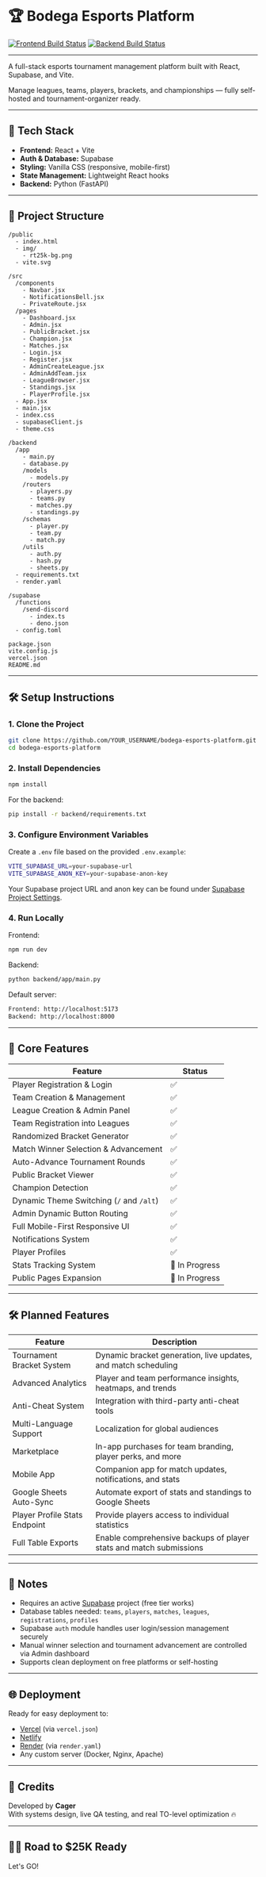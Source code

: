 # 🏆 Bodega Esports Platform

[![Frontend Build Status](https://github.com/wersplat/bodega-esports-platform/actions/workflows/frontend-build.yml/badge.svg)](https://github.com/wersplat/bodega-esports-platform/actions/workflows/frontend-build.yml)
[![Backend Build Status](https://github.com/wersplat/bodega-esports-platform/actions/workflows/backend-build.yml/badge.svg)](https://github.com/wersplat/bodega-esports-platform/actions/workflows/backend-build.yml)

---

A full-stack esports tournament management platform built with React, Supabase, and Vite.

Manage leagues, teams, players, brackets, and championships — fully self-hosted and tournament-organizer ready.

---

## 🚀 Tech Stack

- **Frontend:** React + Vite
- **Auth & Database:** Supabase
- **Styling:** Vanilla CSS (responsive, mobile-first)
- **State Management:** Lightweight React hooks
- **Backend:** Python (FastAPI)

---

## 📂 Project Structure

```
/public
  - index.html
  - img/
    - rt25k-bg.png
  - vite.svg

/src
  /components
    - Navbar.jsx
    - NotificationsBell.jsx
    - PrivateRoute.jsx
  /pages
    - Dashboard.jsx
    - Admin.jsx
    - PublicBracket.jsx
    - Champion.jsx
    - Matches.jsx
    - Login.jsx
    - Register.jsx
    - AdminCreateLeague.jsx
    - AdminAddTeam.jsx
    - LeagueBrowser.jsx
    - Standings.jsx
    - PlayerProfile.jsx
  - App.jsx
  - main.jsx
  - index.css
  - supabaseClient.js
  - theme.css

/backend
  /app
    - main.py
    - database.py
    /models
      - models.py
    /routers
      - players.py
      - teams.py
      - matches.py
      - standings.py
    /schemas
      - player.py
      - team.py
      - match.py
    /utils
      - auth.py
      - hash.py
      - sheets.py
  - requirements.txt
  - render.yaml

/supabase
  /functions
    /send-discord
      - index.ts
      - deno.json
  - config.toml

package.json
vite.config.js
vercel.json
README.md
```

---

## 🛠️ Setup Instructions

### 1. Clone the Project

```bash
git clone https://github.com/YOUR_USERNAME/bodega-esports-platform.git
cd bodega-esports-platform
```

### 2. Install Dependencies

```bash
npm install
```

For the backend:

```bash
pip install -r backend/requirements.txt
```

### 3. Configure Environment Variables

Create a `.env` file based on the provided `.env.example`:

```bash
VITE_SUPABASE_URL=your-supabase-url
VITE_SUPABASE_ANON_KEY=your-supabase-anon-key
```

Your Supabase project URL and anon key can be found under [Supabase Project Settings](https://app.supabase.com/).

### 4. Run Locally

Frontend:

```bash
npm run dev
```

Backend:

```bash
python backend/app/main.py
```

Default server:

```bash
Frontend: http://localhost:5173
Backend: http://localhost:8000
```

---

## 🔑 Core Features

| Feature | Status |
|---|---|
| Player Registration & Login | ✅ |
| Team Creation & Management | ✅ |
| League Creation & Admin Panel | ✅ |
| Team Registration into Leagues | ✅ |
| Randomized Bracket Generator | ✅ |
| Match Winner Selection & Advancement | ✅ |
| Auto-Advance Tournament Rounds | ✅ |
| Public Bracket Viewer | ✅ |
| Champion Detection | ✅ |
| Dynamic Theme Switching (`/` and `/alt`) | ✅ |
| Admin Dynamic Button Routing | ✅ |
| Full Mobile-First Responsive UI | ✅ |
| Notifications System | ✅ |
| Player Profiles | ✅ |
| Stats Tracking System | 🚧 In Progress |
| Public Pages Expansion | 🚧 In Progress |

---

## 🛠 Planned Features

| Feature | Description |
|---|---|
| Tournament Bracket System | Dynamic bracket generation, live updates, and match scheduling |
| Advanced Analytics | Player and team performance insights, heatmaps, and trends |
| Anti-Cheat System | Integration with third-party anti-cheat tools |
| Multi-Language Support | Localization for global audiences |
| Marketplace | In-app purchases for team branding, player perks, and more |
| Mobile App | Companion app for match updates, notifications, and stats |
| Google Sheets Auto-Sync | Automate export of stats and standings to Google Sheets |
| Player Profile Stats Endpoint | Provide players access to individual statistics |
| Full Table Exports | Enable comprehensive backups of player stats and match submissions |

---

## 📜 Notes

- Requires an active [Supabase](https://supabase.com/) project (free tier works)
- Database tables needed: `teams`, `players`, `matches`, `leagues`, `registrations`, `profiles`
- Supabase `auth` module handles user login/session management securely
- Manual winner selection and tournament advancement are controlled via Admin dashboard
- Supports clean deployment on free platforms or self-hosting

---

## 🌐 Deployment

Ready for easy deployment to:

- [Vercel](https://vercel.com/) (via `vercel.json`)
- [Netlify](https://www.netlify.com/)
- [Render](https://render.com/) (via `render.yaml`)
- Any custom server (Docker, Nginx, Apache)

---

## 🧐 Credits

Developed by **Cager**  
With systems design, live QA testing, and real TO-level optimization 🔥

---

## 🏋️‍♂️ Road to $25K Ready

Let's GO!
